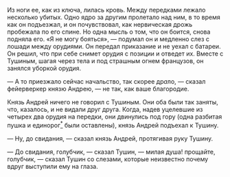 Из ноги ее, как из ключа, лилась кровь. Между передками лежало несколько убитых. Одно ядро за другим пролетало над ним, в то время как он подъезжал, и он почувствовал, как нервическая дрожь пробежала по его спине. Но одна мысль о том, что он боится, снова подняла его. «Я не могу бояться», — подумал он и медленно слез с лошади между орудиями. Он передал приказание и не уехал с батареи. Он решил, что при себе снимет орудия с позиции и отведет их. Вместе с Тушиным, шагая через тела и под страшным огнем французов, он занялся уборкой орудия.

— А то приезжало сейчас начальство, так скорее др*а*ло, — сказал фейерверкер князю Андрею, — не так, как ваше благородие.

Князь Андрей ничего не говорил с Тушиным. Они оба были так заняты, что, казалось, и не видали друг друга. Когда, надев уцелевшие из четырех два орудия на передки, они двинулись под гору (одна разбитая пушка и единорог[<sup>\*</sup>](#c_129) были оставлены), князь Андрей подъехал к Тушину.

— Ну, до свидания, — сказал князь Андрей, протягивая руку Тушину.

— До свидания, голубчик, — сказал Тушин, — милая душа! прощайте, голубчик, — сказал Тушин со слезами, которые неизвестно почему вдруг выступили ему на глаза.

</div>

<div class="section">

